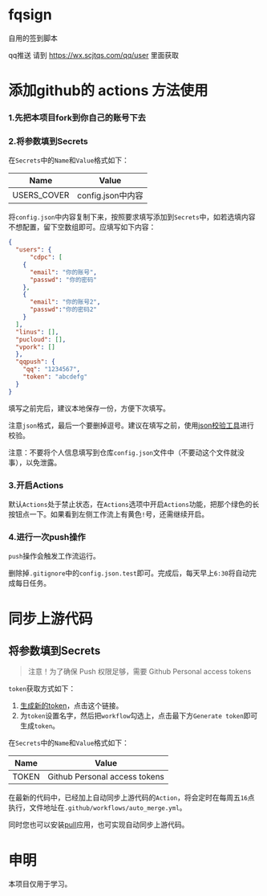 # fqsign

自用的签到脚本

qq推送 请到 https://wx.scjtqs.com/qq/user 里面获取

# 添加github的 actions 方法使用

### 1.先把本项目fork到你自己的账号下去

### 2.将参数填到Secrets

在`Secrets`中的`Name`和`Value`格式如下：

Name | Value
-|-
USERS_COVER | config.json中内容

将`config.json`中内容复制下来，按照要求填写添加到`Secrets`中，如若选填内容不想配置，留下空数组即可。应填写如下内容：

```json
{
  "users": {
      "cdpc": [
    {
      "email": "你的账号",
      "passwd": "你的密码"
    },
    {
      "email": "你的账号2",
      "passwd":"你的密码2"
    }
  ],
  "linus": [],
  "pucloud": [],
  "vpork": []
  },
  "qqpush": {
    "qq": "1234567",
    "token": "abcdefg"
  }
}
```

填写之前完后，建议本地保存一份，方便下次填写。

注意`json`格式，最后一个要删掉逗号。建议在填写之前，使用[json校验工具](https://www.bejson.com/)进行校验。

注意：不要将个人信息填写到仓库`config.json`文件中（不要动这个文件就没事），以免泄露。

### 3.开启Actions

默认`Actions`处于禁止状态，在`Actions`选项中开启`Actions`功能，把那个绿色的长按钮点一下。如果看到左侧工作流上有黄色`!`号，还需继续开启。

### 4.进行一次push操作

`push`操作会触发工作流运行。

删除掉`.gitignore`中的`config.json.test`即可。完成后，每天早上`6:30`将自动完成每日任务。

# 同步上游代码

## 将参数填到Secrets

> 注意！为了确保 Push 权限足够，需要 Github Personal access tokens

`token`获取方式如下：

1. [生成新的token](https://github.com/settings/tokens/new)，点击这个链接。
2. 为`token`设置名字，然后把`workflow`勾选上，点击最下方`Generate token`即可生成`token`。

在`Secrets`中的`Name`和`Value`格式如下：

Name | Value
-|-
TOKEN | Github Personal access tokens

在最新的代码中，已经加上自动同步上游代码的`Action`，将会定时在每周五`16`点执行，文件地址在`.github/workflows/auto_merge.yml`。

同时您也可以安装[pull](https://github.com/apps/pull)应用，也可实现自动同步上游代码。

# 申明

本项目仅用于学习。